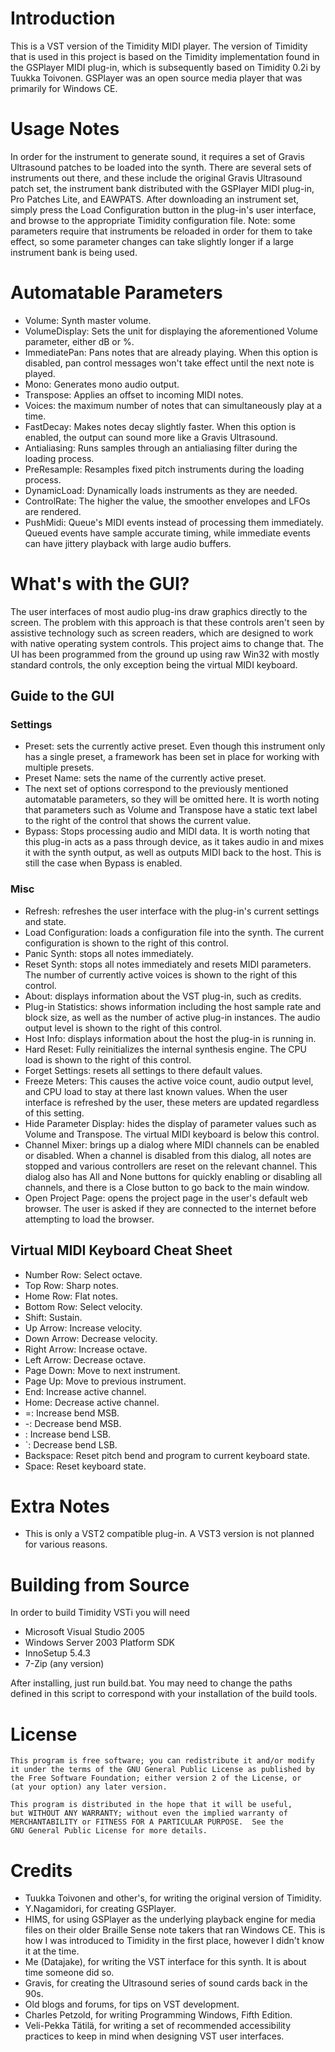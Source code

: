 # Introduction
This is a VST version of the Timidity MIDI player. The version of Timidity that is used in this project is based on the Timidity implementation found in the GSPlayer MIDI plug-in, which is subsequently based on Timidity 0.2i by Tuukka Toivonen. GSPlayer was an open source media player that was primarily for Windows CE.

# Usage Notes
In order for the instrument to generate sound, it requires a set of Gravis Ultrasound patches to be loaded into the synth. There are several sets of instruments out there, and these include the original Gravis Ultrasound patch set, the instrument bank distributed with the GSPlayer MIDI plug-in, Pro Patches Lite, and EAWPATS. After downloading an instrument set, simply press the Load Configuration button in the plug-in's user interface, and browse to the appropriate Timidity configuration file. Note: some parameters require that instruments be reloaded in order for them to take effect, so some parameter changes can take slightly longer if a large instrument bank is being used.

# Automatable Parameters

* Volume: Synth master volume.
* VolumeDisplay: Sets the unit for displaying the aforementioned Volume parameter, either dB or %.
* ImmediatePan: Pans notes that are already playing. When this option is disabled, pan control messages won't take effect until the next note is played.
* Mono: Generates mono audio output.
* Transpose: Applies an offset to incoming MIDI notes.
* Voices: the maximum number of notes that can simultaneously play at a time.
* FastDecay: Makes notes decay slightly faster. When this option is enabled, the output can sound more like a Gravis Ultrasound.
* Antialiasing: Runs samples through an antialiasing filter during the loading process.
* PreResample: Resamples fixed pitch instruments during the loading process.
* DynamicLoad: Dynamically loads instruments as they are needed.
* ControlRate: The higher the value, the smoother envelopes and LFOs are rendered.
* PushMidi: Queue's MIDI events instead of processing them immediately. Queued events have sample accurate timing, while immediate events can have jittery playback with large audio buffers.

# What's with the GUI?
The user interfaces of most audio plug-ins draw graphics directly to the screen. The problem with this approach is that these controls aren't seen by assistive technology such as screen readers, which are designed to work with native operating system controls. This project aims to change that. The UI has been programmed from the ground up using raw Win32 with mostly standard controls, the only exception being the virtual MIDI keyboard.

## Guide to the GUI

### Settings

* Preset: sets the currently active preset. Even though this instrument only has a single preset, a framework has been set in place for working with multiple presets.
* Preset Name: sets the name of the currently active preset.
* The next set of options correspond to the previously mentioned automatable parameters, so they will be omitted here. It is worth noting that parameters such as Volume and Transpose have a static text label to the right of the control that shows the current value.
* Bypass: Stops processing audio and MIDI data. It is worth noting that this plug-in acts as a pass through device, as it takes audio in and mixes it with the synth output, as well as outputs MIDI back to the host. This is still the case when Bypass is enabled.

### Misc

* Refresh: refreshes the user interface with the plug-in's current settings and state.
* Load Configuration: loads a configuration file into the synth. The current configuration is shown to the right of this control.
* Panic Synth: stops all notes immediately.
* Reset Synth: stops all notes immediately and resets MIDI parameters. The number of currently active voices is shown to the right of this control.
* About: displays information about the VST plug-in, such as credits.
* Plug-in Statistics: shows information including the host sample rate and block size, as well as the number of active plug-in instances. The audio output level is shown to the right of this control.
* Host Info: displays information about the host the plug-in is running in.
* Hard Reset: Fully reinitializes the internal synthesis engine. The CPU load is shown to the right of this control.
* Forget Settings: resets all settings to there default values.
* Freeze Meters: This causes the active voice count, audio output level, and CPU load to stay at there last known values. When the user interface is refreshed by the user, these meters are updated regardless of this setting.
* Hide Parameter Display: hides the display of parameter values such as Volume and Transpose. The virtual MIDI keyboard is below this control.
* Channel Mixer: brings up a dialog where MIDI channels can be enabled or disabled. When a channel is disabled from this dialog, all notes are stopped and various controllers are reset on the relevant channel. This dialog also has All and None buttons for quickly enabling or disabling all channels, and there is a Close button to go back to the main window.
* Open Project Page: opens the project page in the user's default web browser. The user is asked if they are connected to the internet before attempting to load the browser.

## Virtual MIDI Keyboard Cheat Sheet

* Number Row: Select octave.
* Top Row: Sharp notes.
* Home Row: Flat notes.
* Bottom Row: Select velocity.
* Shift: Sustain.
* Up Arrow: Increase velocity.
* Down Arrow: Decrease velocity.
* Right Arrow: Increase octave.
* Left Arrow: Decrease octave.
* Page Down: Move to next instrument.
* Page Up: Move to previous instrument.
* End: Increase active channel.
* Home: Decrease active channel.
* =: Increase bend MSB.
* -: Decrease bend MSB.
* \: Increase bend LSB.
* `: Decrease bend LSB.
* Backspace: Reset pitch bend and program to current keyboard state.
* Space: Reset keyboard state.

# Extra Notes

* This is only a VST2 compatible plug-in. A VST3 version is not planned for various reasons.

# Building from Source
In order to build Timidity VSTi you will need

* Microsoft Visual Studio 2005
* Windows Server 2003 Platform SDK
* InnoSetup 5.4.3
* 7-Zip (any version)

After installing, just run build.bat. You may need to change the paths defined in this script to correspond with your installation of the build tools.

# License
    This program is free software; you can redistribute it and/or modify
    it under the terms of the GNU General Public License as published by
    the Free Software Foundation; either version 2 of the License, or
    (at your option) any later version.

    This program is distributed in the hope that it will be useful,
    but WITHOUT ANY WARRANTY; without even the implied warranty of
    MERCHANTABILITY or FITNESS FOR A PARTICULAR PURPOSE.  See the
    GNU General Public License for more details.

# Credits

* Tuukka Toivonen and other's, for writing the original version of Timidity.
* Y.Nagamidori, for creating GSPlayer.
* HIMS, for using GSPlayer as the underlying playback engine for media files on their older Braille Sense note takers that ran Windows CE. This is how I was introduced to Timidity in the first place, however I didn't know it at the time.
* Me (Datajake), for writing the VST interface for this synth. It is about time someone did so.
* Gravis, for creating the Ultrasound series of sound cards back in the 90s.
* Old blogs and forums, for tips on VST development.
* Charles Petzold, for writing Programming Windows, Fifth Edition.
* Veli-Pekka Tätilä, for writing a set of recommended accessibility practices to keep in mind when designing VST user interfaces.
